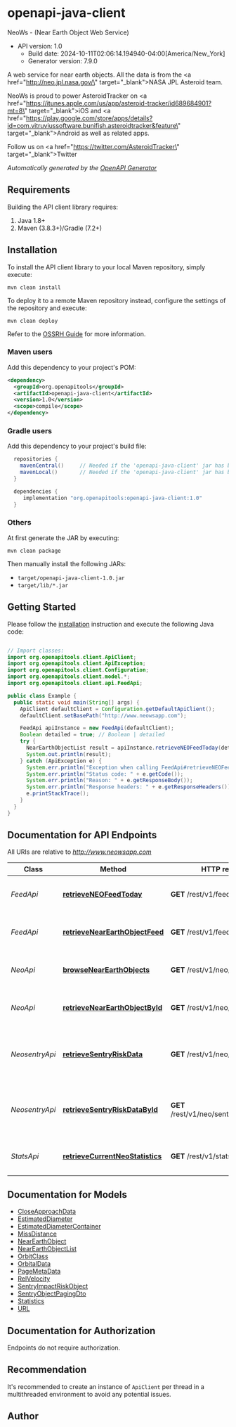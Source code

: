 # openapi-java-client

NeoWs - (Near Earth Object Web Service)
- API version: 1.0
  - Build date: 2024-10-11T02:06:14.194940-04:00[America/New_York]
  - Generator version: 7.9.0

A web service for near earth objects. All the data is from the <a href=\"http://neo.jpl.nasa.gov/\" target=\"_blank\">NASA JPL Asteroid team</a>. 

 

NeoWs is proud to power AsteroidTracker on <a href=\"https://itunes.apple.com/us/app/asteroid-tracker/id689684901?mt=8\" target=\"_blank\">iOS</a> and <a href=\"https://play.google.com/store/apps/details?id=com.vitruviussoftware.bunifish.asteroidtracker&feature\" target=\"_blank\">Android</a> as well as related apps. 

 Follow us on <a href=\"https://twitter.com/AsteroidTracker\" target=\"_blank\">Twitter</a>


*Automatically generated by the [OpenAPI Generator](https://openapi-generator.tech)*


## Requirements

Building the API client library requires:
1. Java 1.8+
2. Maven (3.8.3+)/Gradle (7.2+)

## Installation

To install the API client library to your local Maven repository, simply execute:

```shell
mvn clean install
```

To deploy it to a remote Maven repository instead, configure the settings of the repository and execute:

```shell
mvn clean deploy
```

Refer to the [OSSRH Guide](http://central.sonatype.org/pages/ossrh-guide.html) for more information.

### Maven users

Add this dependency to your project's POM:

```xml
<dependency>
  <groupId>org.openapitools</groupId>
  <artifactId>openapi-java-client</artifactId>
  <version>1.0</version>
  <scope>compile</scope>
</dependency>
```

### Gradle users

Add this dependency to your project's build file:

```groovy
  repositories {
    mavenCentral()     // Needed if the 'openapi-java-client' jar has been published to maven central.
    mavenLocal()       // Needed if the 'openapi-java-client' jar has been published to the local maven repo.
  }

  dependencies {
     implementation "org.openapitools:openapi-java-client:1.0"
  }
```

### Others

At first generate the JAR by executing:

```shell
mvn clean package
```

Then manually install the following JARs:

* `target/openapi-java-client-1.0.jar`
* `target/lib/*.jar`

## Getting Started

Please follow the [installation](#installation) instruction and execute the following Java code:

```java

// Import classes:
import org.openapitools.client.ApiClient;
import org.openapitools.client.ApiException;
import org.openapitools.client.Configuration;
import org.openapitools.client.model.*;
import org.openapitools.client.api.FeedApi;

public class Example {
  public static void main(String[] args) {
    ApiClient defaultClient = Configuration.getDefaultApiClient();
    defaultClient.setBasePath("http://www.neowsapp.com");

    FeedApi apiInstance = new FeedApi(defaultClient);
    Boolean detailed = true; // Boolean | detailed
    try {
      NearEarthObjectList result = apiInstance.retrieveNEOFeedToday(detailed);
      System.out.println(result);
    } catch (ApiException e) {
      System.err.println("Exception when calling FeedApi#retrieveNEOFeedToday");
      System.err.println("Status code: " + e.getCode());
      System.err.println("Reason: " + e.getResponseBody());
      System.err.println("Response headers: " + e.getResponseHeaders());
      e.printStackTrace();
    }
  }
}

```

## Documentation for API Endpoints

All URIs are relative to *http://www.neowsapp.com*

Class | Method | HTTP request | Description
------------ | ------------- | ------------- | -------------
*FeedApi* | [**retrieveNEOFeedToday**](docs/FeedApi.md#retrieveNEOFeedToday) | **GET** /rest/v1/feed/today | Find Near Earth Objects for today
*FeedApi* | [**retrieveNearEarthObjectFeed**](docs/FeedApi.md#retrieveNearEarthObjectFeed) | **GET** /rest/v1/feed | Find Near Earth Objects by date
*NeoApi* | [**browseNearEarthObjects**](docs/NeoApi.md#browseNearEarthObjects) | **GET** /rest/v1/neo/browse | Browse the Near Earth Objects service
*NeoApi* | [**retrieveNearEarthObjectById**](docs/NeoApi.md#retrieveNearEarthObjectById) | **GET** /rest/v1/neo/{asteroid_id} | Find Near Earth Objects by id
*NeosentryApi* | [**retrieveSentryRiskData**](docs/NeosentryApi.md#retrieveSentryRiskData) | **GET** /rest/v1/neo/sentry | Retrieve Sentry (Impact Risk ) Near Earth Objects
*NeosentryApi* | [**retrieveSentryRiskDataById**](docs/NeosentryApi.md#retrieveSentryRiskDataById) | **GET** /rest/v1/neo/sentry/{asteroid_id} | Retrieve Sentry (Impact Risk ) Near Earth Objectby ID 
*StatsApi* | [**retrieveCurrentNeoStatistics**](docs/StatsApi.md#retrieveCurrentNeoStatistics) | **GET** /rest/v1/stats | Get the Near Earth Object data set totals


## Documentation for Models

 - [CloseApproachData](docs/CloseApproachData.md)
 - [EstimatedDiameter](docs/EstimatedDiameter.md)
 - [EstimatedDiameterContainer](docs/EstimatedDiameterContainer.md)
 - [MissDistance](docs/MissDistance.md)
 - [NearEarthObject](docs/NearEarthObject.md)
 - [NearEarthObjectList](docs/NearEarthObjectList.md)
 - [OrbitClass](docs/OrbitClass.md)
 - [OrbitalData](docs/OrbitalData.md)
 - [PageMetaData](docs/PageMetaData.md)
 - [RelVelocity](docs/RelVelocity.md)
 - [SentryImpactRiskObject](docs/SentryImpactRiskObject.md)
 - [SentryObjectPagingDto](docs/SentryObjectPagingDto.md)
 - [Statistics](docs/Statistics.md)
 - [URL](docs/URL.md)


<a id="documentation-for-authorization"></a>
## Documentation for Authorization

Endpoints do not require authorization.


## Recommendation

It's recommended to create an instance of `ApiClient` per thread in a multithreaded environment to avoid any potential issues.

## Author



